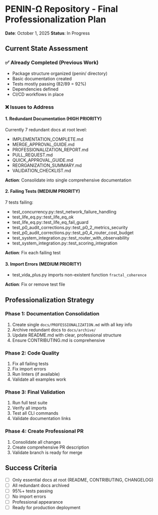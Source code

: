 # PENIN-Ω Repository - Final Professionalization Plan
**Date**: October 1, 2025
**Status**: In Progress

## Current State Assessment

### ✅ Already Completed (Previous Work)
- Package structure organized (penin/ directory)
- Basic documentation created
- Tests mostly passing (82/89 = 92%)
- Dependencies defined
- CI/CD workflows in place

### ❌ Issues to Address

#### 1. Redundant Documentation (HIGH PRIORITY)
Currently 7 redundant docs at root level:
- IMPLEMENTATION_COMPLETE.md
- MERGE_APPROVAL_GUIDE.md  
- PROFESSIONALIZATION_REPORT.md
- PULL_REQUEST.md
- QUICK_APPROVAL_GUIDE.md
- REORGANIZATION_SUMMARY.md
- VALIDATION_CHECKLIST.md

**Action**: Consolidate into single comprehensive documentation

#### 2. Failing Tests (MEDIUM PRIORITY)
7 tests failing:
- test_concurrency.py::test_network_failure_handling
- test_life_eq.py::test_life_eq_ok
- test_life_eq.py::test_life_eq_fail_guard
- test_p0_audit_corrections.py::test_p0_2_metrics_security
- test_p0_audit_corrections.py::test_p0_4_router_cost_budget
- test_system_integration.py::test_router_with_observability
- test_system_integration.py::test_scoring_integration

**Action**: Fix each failing test

#### 3. Import Errors (MEDIUM PRIORITY)
- test_vida_plus.py imports non-existent function `fractal_coherence`

**Action**: Fix or remove test file

## Professionalization Strategy

### Phase 1: Documentation Consolidation
1. Create single `docs/PROFESSIONALIZATION.md` with all key info
2. Archive redundant docs to `docs/archive/`
3. Update README.md with clear, professional structure
4. Ensure CONTRIBUTING.md is comprehensive

### Phase 2: Code Quality
1. Fix all failing tests
2. Fix import errors
3. Run linters (if available)
4. Validate all examples work

### Phase 3: Final Validation
1. Run full test suite
2. Verify all imports
3. Test all CLI commands
4. Validate documentation links

### Phase 4: Create Professional PR
1. Consolidate all changes
2. Create comprehensive PR description
3. Validate branch is ready for merge

## Success Criteria
- [ ] Only essential docs at root (README, CONTRIBUTING, CHANGELOG)
- [ ] All redundant docs archived
- [ ] 95%+ tests passing
- [ ] No import errors
- [ ] Professional appearance
- [ ] Ready for production deployment

